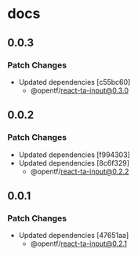 # docs

## 0.0.3

### Patch Changes

- Updated dependencies [c55bc60]
  - @opentf/react-ta-input@0.3.0

## 0.0.2

### Patch Changes

- Updated dependencies [f994303]
- Updated dependencies [8c6f329]
  - @opentf/react-ta-input@0.2.2

## 0.0.1

### Patch Changes

- Updated dependencies [47651aa]
  - @opentf/react-ta-input@0.2.1
